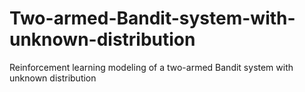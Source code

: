 # Two-armed-Bandit-system-with-unknown-distribution
Reinforcement learning modeling of a two-armed Bandit system with unknown distribution
